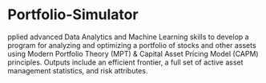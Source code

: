 # Portfolio-Simulator
pplied advanced Data Analytics and Machine Learning skills to develop a program for analyzing and optimizing a portfolio of stocks and other assets using Modern Portfolio Theory (MPT) &amp; Capital Asset Pricing Model (CAPM) principles. Outputs include an efficient frontier, a full set of active asset management statistics, and risk attributes.

